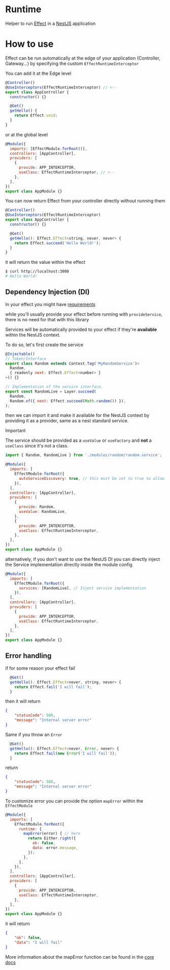 # Runtime
Helper to run [Effect](https://effect.website/) in a [NestJS](https://nestjs.com/) application

# How to use
Effect can be run automatically at the edge of your application (Controller, Gateway...) by specifying the custom `EffectRuntimeInterceptor`

You can add it at the Edge level
```js
@Controller()
@UseInterceptors(EffectRuntimeInterceptor) // <--
export class AppController {
  constructor() {}

  @Get()
  getHello() {
    return Effect.void;
  }
}
```
or at the global level
```js
@Module({
  imports: [EffectModule.forRoot()],
  controllers: [AppController],
  providers: [
    {
      provide: APP_INTERCEPTOR,
      useClass: EffectRuntimeInterceptor, // <--
    },
  ],
})
export class AppModule {}
```

You can now return Effect from your controller directly without running them

```js
@Controller()
@UseInterceptors(EffectRuntimeInterceptor)
export class AppController {
  constructor() {}

  @Get()
  getHello(): Effect.Effect<string, never, never> {
    return Effect.succeed('Hello World!');
  }
}
```

it will return the value within the effect
```bash
$ curl http://localhost:3000
# Hello World!
```

## Dependency Injection (DI)

In your effect you might have [requirements](https://effect.website/docs/requirements-management/services/#managing-services-with-effect)

while you'll usually provide your effect before running with `provideService`, there is no need for that with this library

Services will be automatically provided to your effect if they're __available__ within the NestJS context.

To do so, let's first create the service
```js
@Injectable()
// Token/Interface
export class Random extends Context.Tag('MyRandomService')< 
  Random,
  { readonly next: Effect.Effect<number> }
>() {}

// Implementation of the service interface.
export const RandomLive = Layer.succeed( 
  Random,
  Random.of({ next: Effect.succeed(Math.random()) }),
);

```
then we can import it and make it available for the NestJS context by providing it as a provider, same as a nest standard service. 

> [!IMPORTANT]  
> The service should be provided as a `useValue` or `useFactory` and __not__ a `useClass` since it's not a class.

```js
import { Random, RandomLive } from './modules/random/random.service';

@Module({
  imports: [
    EffectModule.forRoot({
      autoServiceDiscovery: true, // this must be set to true to allow auto service discovery of your service
    }),
  ],
  controllers: [AppController],
  providers: [
    {
      provide: Random,
      useValue: RandomLive,
    },
    {
      provide: APP_INTERCEPTOR,
      useClass: EffectRuntimeInterceptor,
    },
  ],
})
export class AppModule {}
```

alternatively, if you don't want to use the NestJS DI you can directly inject the Service implementation directly inside the module config
```js
@Module({
  imports: [
    EffectModule.forRoot({
      services: [RandomLive], // Inject service implementation
    }),
  ],
  controllers: [AppController],
  providers: [
    {
      provide: APP_INTERCEPTOR,
      useClass: EffectRuntimeInterceptor,
    },
  ],
})
export class AppModule {}
```

## Error handling

if for some reason your effect fail
```js
  @Get()
  getHello(): Effect.Effect<never, string, never> {
    return Effect.fail('I will fail');
  }
```

then it will return 
```json
{
    "statusCode": 500,
    "message": "Internal server error"
}
```

Same if you throw an `Error`
```js
  @Get()
  getHello(): Effect.Effect<never, Error, never> {
    return Effect.fail(new Error('I will fail'));
  }
```

return 
```json
{
    "statusCode": 500,
    "message": "Internal server error"
}
```

To customize error you can provide the option `mapError` within the `EffectModule`
```js
@Module({
  imports: [
    EffectModule.forRoot({
      runtime: {
        mapError(error) { // here
          return Either.right({
            ok: false,
            data: error.message,
          });
        },
      },
    }),
  ],
  controllers: [AppController],
  providers: [
    {
      provide: APP_INTERCEPTOR,
      useClass: EffectRuntimeInterceptor,
    },
  ],
})
export class AppModule {}
```
it will return 
```json
{
    "ok": false,
    "data": "I will fail"
}
```

More information about the mapError function can be found in the [core docs](https://github.com/nestjs-effect/nestjs-effect/tree/main/packages/core#initialization)
